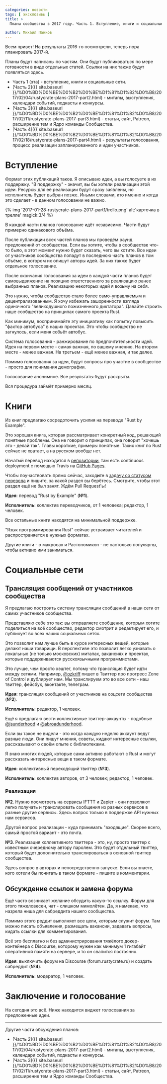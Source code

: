 ```yaml
---
categories: новости
tags: [ эксклюзивы ]
title: >
  Планы сообщества в 2017 году. Часть 1. Вступление, книги и социальные сети

author: Михаил Панков
---
```


Всем привет! На результаты 2016-го посмотрели, теперь пора планировать 2017-й.

Планы будут написаны по частям. Они будут публиковаться по мере готовности в
виде отдельных статей. Ссылки на них также будут появляться здесь.

* Часть 1 (эта) - вступление, книги и социальные сети.
* [Часть 2]({{ site.baseurl }}/%D0%BD%D0%BE%D0%B2%D0%BE%D1%81%D1%82%D0%B8/2017/02/04/rustycrate-plans-2017-part2.html) -
  митапы, выступления, календари событий, подкасты и конкурсы.
* [Часть 3]({{ site.baseurl }}/%D0%BD%D0%BE%D0%B2%D0%BE%D1%81%D1%82%D0%B8/2017/02/11/rustycrate-plans-2017-part3.html) -
  статьи, сайт, Patreon, расширение тем и Ядро команды Сообщества.
* [Часть 4]({{ site.baseurl }}/%D0%BD%D0%BE%D0%B2%D0%BE%D1%81%D1%82%D0%B8/2017/02/18/rustycrate-plans-2017-part4.html) -
  результаты голосования, процесс реализации запланированного и идеи участников.

# Вступление

Формат этих публикаций таков. Я описываю идеи, а вы голосуете в их поддержку. "В
поддержку" - значит, вы бы хотели реализации этой идеи. Ресурсы для её
реализации будут сразу заявлены, но исполнитель будет выбран позже. Иными
словами, кто именно и когда это сделает - в данном голосовании не важно.

{% img '2017-01-28-rustycrate-plans-2017-part1/trello.png' alt:'карточка в трелле' magick:3/4 %}

<!--cut-->

В каждой части планов голосование идёт независимо. Части будут примерно
одинакового объёма.

После публикации всех частей планов мы проведём раунд предложений от сообщества.
Если вы хотите, чтобы в сообществе что-то было, в этот момент нужно будет
сказать, чего вы хотите. Все идеи от участников сообщества попадут в последнюю
часть планов в том объёме, в котором их опишут авторы идей. За них также будет
отдельное голосование.

После окончания голосования за идеи в каждой части планов будет самовыдвижение
на позицию ответственного за реализацию ранее выбранных планов. Реализацию
некоторых идей я возьму на себя.

Это нужно, чтобы сообщество стало более само-управляемым и децентрализованным. Я
хочу избежать зашоренности взгляда одиночного "великодушного пожизненного
диктатора". Давайте строить наше сообщество на принципах самого проекта Rust.

Как минимум, воспринимайте эту инициативу как попытку повысить "фактор автобуса"
в наших проектах. Это чтобы сообщество не загнулось, если меня собьёт автобус.

Система голосования - ранжирование по предпочтительности идей. Идея на первом
месте - самая важная, по вашему мнению. На втором месте - менее важная. На
третьем - ещё менее важная, и так далее.

Помимо голосования за идеи, будут вопросы про участие в сообществе - просто для
понимания демографии.

Голосование анонимное. Все результаты будут раскрыты.

Вся процедура займёт примерно месяц.

# Книги

Из книг предлагаю сосредоточить усилия на переводе "Rust by Example".

Это хорошая книга, которая рассматривает конкретный код, решающий понятные
проблемы. Она не говорит о принципах, она говорит "хочешь это - делай так".
Главы короткие, примеры понятные. Таких книг по Rust сейчас не хватает, а на
русском вообще нет.

Начатый перевод находится
в [репозитории](https://github.com/ruRust/rust-by-example-ru), там есть
continuous deployment с помощью Travis
на [GitHub Pages](https://rurust.github.io/rust-by-example-ru).

Чтобы поучаствовать прямо сейчас, заход**и**те
в
[задачу со статусом перевода](https://github.com/ruRust/rust-by-example-ru/issues/1) и
пишите, за какой раздел вы берётесь. Смотрите, чтобы этот раздел ещё не был
занят. Ждём Pull Request'ы!

**Идея**: перевод "Rust by Example" (**№1**).

**Исполнитель**: коллектив переводчиков, от 1 человека; редактор, 1 человек.

Все остальные книги находятся на минимальной поддержке.

"Язык программирования Rust" сейчас устраивает читателей и распространяется в
нужных форматах.

Другие книги - о макросах и Растономикон - не настолько популярны, чтобы активно
ими заниматься.

# Социальные сети

## Трансляция сообщений от участников сообщества

Я предлагаю построить систему трансляции сообщений в наши сети от самих
участников сообщества.

Представляю себе это так: вы отправляете сообщение, которым хотите поделиться на
всё сообщество, редактор смотрит и редактирует его, и публикует во всех наших
социальных сетях.

Это позволит нам лучше быть в курсе интересных вещей, которые делают наши
товарищи. В перспективе это позволит легко узнавать о локальных (не только
московских) митапах, вакансиях и проектах, которые поддерживаются русскоязычными
программистами.

Это лучше, чем просто хэштег, потому что трансляция будет идти между сетями.
Например, [@ozkriff](https://twitter.com/ozkriff/status/823805859935514624)
пишет в Твиттер про прогресс Zone of Control и дублирует нам. Мы транслируем это
во все сети - наш твиттер, фейсбук, вконтакте, телеграм.

**Идея**: трансляция сообщений от участников на соцсети сообщества (**№2**).

**Исполнитель**: редактор, 1 человек.

Ещё я предлагаю вести коллективные твиттер-аккаунты -
подобные [@jsunderhood](https://twitter.com/jsunderhood?lang=ru)
и [@abroadunderhood](https://twitter.com/abroadunderhood).

Если вы такое не видели - это когда каждую неделю аккаунт ведут разные люди. Они
пишут мнения, советы, кидают интересные ссылки, рассказывают о своём опыте с
библиотеками.

Я знаю многих людей, которые сами активно работают с Rust и могут рассказать
интересные вещи в таком формате.

**Идея**: коллективный переходящий твиттер (**№3**).

**Исполнитель**: коллектив авторов, от 3 человек; редактор, 1 человек.

### Реализация

**№2**. Нужно посмотреть на сервисы IFTTT и Zapier - они позволяют легко
получать и транслировать сообщения из разных сервисов в разные другие сервисы.
Здесь вопрос только в поддержке API нужных нам сервисов.

Другой вопрос реализации - куда принимать "входящие". Скорее всего, самый
простой вариант - это почта.

**№3**. Реализация коллективного твиттера - это, ну, просто твиттер с известным
очередному автору паролем. Это будет отдельный твиттер, который будет
дополнительно транслироваться в основной твиттер сообщества.

Здесь вопрос в авторах и непосредственно запуске. Если вы знаете, кого хотели бы
почитать в таком формате - пишите в комментарии.

## Обсуждение ссылок и замена форума

Ещё часто возникает желание обсудить какую-то ссылку. Форум для этого
тяжеловесен, чат - слишком мимолётен. Да, я намекаю, что назрела ниша для
сабреддита нашего сообщества.

Помимо этого реддит выполняет все цели, которым служит форум. Там можно писать
объявления, размещать вакансии, задавать вопросы, кидать ссылки для
комментирования.

Всё это бесплатно и без администрирования тяжёлого докер-контейнера с Discourse,
которому нужен как минимум 1 гигабайт оперативной памяти на сервере, и то он
свапится постоянно.

**Идея**: выключить форум на Discourse (forum.rustycrate.ru) и создать
сабреддит (**№4**).

**Исполнитель**: модератор, 1 человек.

# Заключение и голосование

На сегодня это всё. Ниже находится виджет голосования за предложенные идеи.

<center>

<script>(function(t,e,o,n){var c,s,a;t.SMCX=t.SMCX||[],e.getElementById(n)||(c=e.getElementsByTagName(o),s=c[c.length-1],a=e.createElement(o),a.type="text/javascript",a.async=!0,a.id=n,a.src=["https:"===location.protocol?"https://":"http://","widget.surveymonkey.com/collect/website/js/Ng7Gfq2jHNIQVaDra4DULocIA19LoCpUDuGEw_2BPF_2FnkQN9WTVhvPqN1M1_2BUdPxY0.js"].join(""),s.parentNode.insertBefore(a,s))})(window,document,"script","smcx-sdk");</script>

</center>

<hr/>

Другие части обсуждения планов:

* [Часть 2]({{ site.baseurl }}/%D0%BD%D0%BE%D0%B2%D0%BE%D1%81%D1%82%D0%B8/2017/02/04/rustycrate-plans-2017-part2.html) -
  митапы, выступления, календари событий, подкасты и конкурсы.
* [Часть 3]({{ site.baseurl }}/%D0%BD%D0%BE%D0%B2%D0%BE%D1%81%D1%82%D0%B8/2017/02/11/rustycrate-plans-2017-part3.html) -
  статьи, сайт, Patreon, расширение тем и Ядро команды Сообщества.

